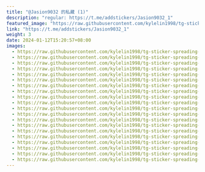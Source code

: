 ```yaml
---
title: "@Jasion9032 的私藏 (1)"
description: "regular: https://t.me/addstickers/Jasion9032_1"
featured_image: "https://raw.githubusercontent.com/kylelin1998/tg-sticker-spreading-worldwide-images/main/img/4ae9cba2-84a2-43b1-999a-be28265c8262.jpg"
link: "https://t.me/addstickers/Jasion9032_1"
weight: 3
date: 2024-01-12T15:20:57+08:00
images:
  - https://raw.githubusercontent.com/kylelin1998/tg-sticker-spreading-worldwide-images/main/img/4ae9cba2-84a2-43b1-999a-be28265c8262.jpg
  - https://raw.githubusercontent.com/kylelin1998/tg-sticker-spreading-worldwide-images/main/img/8e42dab5-0135-4ff3-bccc-4a5e13d3e15d.jpg
  - https://raw.githubusercontent.com/kylelin1998/tg-sticker-spreading-worldwide-images/main/img/0f8f8a26-a021-495b-81c5-89abb8e203f2.jpg
  - https://raw.githubusercontent.com/kylelin1998/tg-sticker-spreading-worldwide-images/main/img/1f848772-12be-4938-a02f-92ca4eb6bfa5.jpg
  - https://raw.githubusercontent.com/kylelin1998/tg-sticker-spreading-worldwide-images/main/img/6418441c-787f-4b57-aa2d-349f752911a8.jpg
  - https://raw.githubusercontent.com/kylelin1998/tg-sticker-spreading-worldwide-images/main/img/02cc78bd-8f30-4ce1-a612-a133b3fae67f.jpg
  - https://raw.githubusercontent.com/kylelin1998/tg-sticker-spreading-worldwide-images/main/img/aefff08d-ddec-4114-954f-618f3beea416.jpg
  - https://raw.githubusercontent.com/kylelin1998/tg-sticker-spreading-worldwide-images/main/img/ce381619-6bb8-49cd-a08f-b388ff47ecdf.jpg
  - https://raw.githubusercontent.com/kylelin1998/tg-sticker-spreading-worldwide-images/main/img/f4589d82-ef3e-4c5b-bcde-f057e981e5a9.jpg
  - https://raw.githubusercontent.com/kylelin1998/tg-sticker-spreading-worldwide-images/main/img/f2d14d1b-f698-4539-9682-e08656aaf404.jpg
  - https://raw.githubusercontent.com/kylelin1998/tg-sticker-spreading-worldwide-images/main/img/bb391547-d2ef-4d3a-af4f-5c2626617a88.jpg
  - https://raw.githubusercontent.com/kylelin1998/tg-sticker-spreading-worldwide-images/main/img/ea347056-2b7e-468a-98c8-6451f14488e9.jpg
  - https://raw.githubusercontent.com/kylelin1998/tg-sticker-spreading-worldwide-images/main/img/24567115-4bbf-4e7a-b14a-833fd3b1f149.jpg
  - https://raw.githubusercontent.com/kylelin1998/tg-sticker-spreading-worldwide-images/main/img/9e3f5056-5f71-49d8-a905-321577e30683.jpg
  - https://raw.githubusercontent.com/kylelin1998/tg-sticker-spreading-worldwide-images/main/img/bdebd3a8-ead9-437e-b418-b53756db16fb.jpg
  - https://raw.githubusercontent.com/kylelin1998/tg-sticker-spreading-worldwide-images/main/img/9167a4e9-7fa3-473c-913a-31f3bd672cf6.jpg
  - https://raw.githubusercontent.com/kylelin1998/tg-sticker-spreading-worldwide-images/main/img/0806c1d2-8394-4f8d-8e52-57688a6e00b7.jpg
  - https://raw.githubusercontent.com/kylelin1998/tg-sticker-spreading-worldwide-images/main/img/38fe9895-bb53-4e28-a6b0-5fc8e8e5ceb2.jpg
  - https://raw.githubusercontent.com/kylelin1998/tg-sticker-spreading-worldwide-images/main/img/e3fbafaa-4c7d-499e-a01e-149dd9599ef9.jpg
  - https://raw.githubusercontent.com/kylelin1998/tg-sticker-spreading-worldwide-images/main/img/7efd41fd-08c1-4d8f-9f02-7e16c15839ec.jpg
---
```

